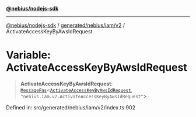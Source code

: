 [**@nebius/nodejs-sdk**](../../../../../README.md)

***

[@nebius/nodejs-sdk](../../../../../README.md) / [generated/nebius/iam/v2](../README.md) / ActivateAccessKeyByAwsIdRequest

# Variable: ActivateAccessKeyByAwsIdRequest

> **ActivateAccessKeyByAwsIdRequest**: [`MessageFns`](../../../../../runtime/protos/core/interfaces/MessageFns.md)\<[`ActivateAccessKeyByAwsIdRequest`](../interfaces/ActivateAccessKeyByAwsIdRequest.md), `"nebius.iam.v2.ActivateAccessKeyByAwsIdRequest"`\>

Defined in: src/generated/nebius/iam/v2/index.ts:902
